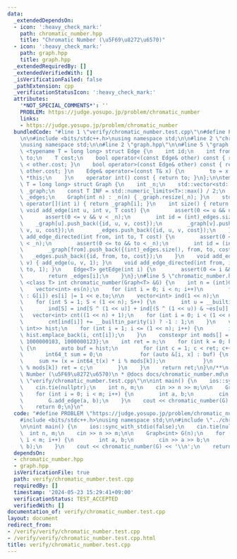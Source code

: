 ```yaml
---
data:
  _extendedDependsOn:
  - icon: ':heavy_check_mark:'
    path: chromatic_number.hpp
    title: "Chromatic Number (\u5F69\u8272\u6570)"
  - icon: ':heavy_check_mark:'
    path: graph.hpp
    title: graph.hpp
  _extendedRequiredBy: []
  _extendedVerifiedWith: []
  _isVerificationFailed: false
  _pathExtension: cpp
  _verificationStatusIcon: ':heavy_check_mark:'
  attributes:
    '*NOT_SPECIAL_COMMENTS*': ''
    PROBLEM: https://judge.yosupo.jp/problem/chromatic_number
    links:
    - https://judge.yosupo.jp/problem/chromatic_number
  bundledCode: "#line 1 \"verify/chromatic_number.test.cpp\"\n#define PROBLEM \"https://judge.yosupo.jp/problem/chromatic_number\"\
    \n\n#include <bits/stdc++.h>\nusing namespace std;\n\n#line 2 \"chromatic_number.hpp\"\
    \nusing namespace std;\n\n#line 2 \"graph.hpp\"\n\n#line 5 \"graph.hpp\"\n\ntemplate\
    \ <typename T = long long> struct Edge {\n    int id;\n    int from;\n    int\
    \ to;\n    T cost;\n    bool operator<(const Edge& other) const { return cost\
    \ < other.cost; }\n    bool operator>(const Edge& other) const { return cost >\
    \ other.cost; }\n    Edge& operator=(const T& x) {\n        to = x;\n        return\
    \ *this;\n    }\n    operator int() const { return to; }\n};\n\ntemplate <typename\
    \ T = long long> struct Graph {\n    int _n;\n    std::vector<std::vector<Edge<T>>>\
    \ _graph;\n    const T INF = std::numeric_limits<T>::max() / 2;\n    std::vector<Edge<T>>\
    \ _edges;\n    Graph(int n) : _n(n) { _graph.resize(_n); }\n    std::vector<Edge<T>>&\
    \ operator[](int i) { return _graph[i]; }\n    int size() { return _n; }\n   \
    \ void add_edge(int u, int v, T cost) {\n        assert(0 <= u && u < _n);\n \
    \       assert(0 <= v && v < _n);\n        int id = (int)_edges.size();\n    \
    \    _graph[u].push_back({id, u, v, cost});\n        _graph[v].push_back({id,\
    \ v, u, cost});\n        _edges.push_back({id, u, v, cost});\n    }\n    void\
    \ add_edge_directed(int from, int to, T cost) {\n        assert(0 <= from && from\
    \ < _n);\n        assert(0 <= to && to < _n);\n        int id = (int)_edges.size();\n\
    \        _graph[from].push_back({(int)_edges.size(), from, to, cost});\n     \
    \   _edges.push_back({id, from, to, cost});\n    }\n    void add_edge(int u, int\
    \ v) { add_edge(u, v, 1); }\n    void add_edge_directed(int from, int to) { add_edge_directed(from,\
    \ to, 1); }\n    Edge<T> getEdge(int i) {\n        assert(0 <= i && i < (int)_edges.size());\n\
    \        return _edges[i];\n    }\n};\n#line 5 \"chromatic_number.hpp\"\n\ntemplate\
    \ <class T> int chromatic_number(Graph<T> &G) {\n    int n = (int)G.size();\n\
    \    vector<int> es(n);\n    for (int i = 0; i < n; i++)\n        for (auto e\
    \ : G[i]) es[i] |= 1 << e.to;\n\n    vector<int> ind(1 << n);\n    ind[0] = 1;\n\
    \    for (int S = 1; S < (1 << n); S++) {\n        int u = __builtin_ctz(S);\n\
    \        ind[S] = ind[S ^ (1 << u)] + ind[(S ^ (1 << u)) & ~es[u]];\n    }\n \
    \   vector<int> cnt((1 << n) + 1);\n    for (int i = 0; i < (1 << n); i++) {\n\
    \        cnt[ind[i]] += __builtin_parity(i) ? -1 : 1;\n    }\n    vector<pair<unsigned,\
    \ int>> hist;\n    for (int i = 1; i <= (1 << n); i++) {\n        if (cnt[i])\
    \ hist.emplace_back(i, cnt[i]);\n    }\n    constexpr int mods[] = {1000000007,\
    \ 1000000103, 1000000123};\n    int ret = n;\n    for (int k = 0; k < 3; k++)\
    \ {\n        auto buf = hist;\n        for (int c = 1; c < ret; c++) {\n     \
    \       int64_t sum = 0;\n            for (auto &[i, x] : buf) {\n           \
    \     sum += (x = int64_t(x) * i % mods[k]);\n            }\n            if (sum\
    \ % mods[k]) ret = c;\n        }\n    }\n    return ret;\n}\n/**\n * @brief Chromatic\
    \ Number (\u5F69\u8272\u6570)\n * @docs docs/chromatic_number.md\n */\n#line 7\
    \ \"verify/chromatic_number.test.cpp\"\n\nint main() {\n    ios::sync_with_stdio(false);\n\
    \    cin.tie(nullptr);\n    int n, m;\n    cin >> n >> m;\n\n    Graph<int> G(n);\n\
    \    for (int i = 0; i < m; i++) {\n        int a, b;\n        cin >> a >> b;\n\
    \        G.add_edge(a, b);\n    }\n    cout << chromatic_number(G) << '\\n';\n\
    \    return 0;\n}\n"
  code: "#define PROBLEM \"https://judge.yosupo.jp/problem/chromatic_number\"\n\n\
    #include <bits/stdc++.h>\nusing namespace std;\n\n#include \"../chromatic_number.hpp\"\
    \n\nint main() {\n    ios::sync_with_stdio(false);\n    cin.tie(nullptr);\n  \
    \  int n, m;\n    cin >> n >> m;\n\n    Graph<int> G(n);\n    for (int i = 0;\
    \ i < m; i++) {\n        int a, b;\n        cin >> a >> b;\n        G.add_edge(a,\
    \ b);\n    }\n    cout << chromatic_number(G) << '\\n';\n    return 0;\n}"
  dependsOn:
  - chromatic_number.hpp
  - graph.hpp
  isVerificationFile: true
  path: verify/chromatic_number.test.cpp
  requiredBy: []
  timestamp: '2024-05-23 15:29:41+09:00'
  verificationStatus: TEST_ACCEPTED
  verifiedWith: []
documentation_of: verify/chromatic_number.test.cpp
layout: document
redirect_from:
- /verify/verify/chromatic_number.test.cpp
- /verify/verify/chromatic_number.test.cpp.html
title: verify/chromatic_number.test.cpp
---
```


